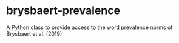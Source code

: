# brysbaert-prevalence
A Python class to provide access to the word prevalence norms of Brysbaert et al. (2019)
